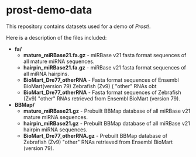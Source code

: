 # prost-demo-data

This repository contains datasets used for a demo of *Prost!*.  

Here is a description of the files included:

- **fa/**
    - **mature_miRBase21.fa.gz** - miRBase v21 fasta format sequences of all mature miRNA sequences.
    - **hairpin_miRBase21.fa.gz** - miRBase v21 fasta format sequences of all miRNA hairpins.
    - **BioMart_Dre77_otherRNA** - Fasta format sequences of Ensembl BioMart(version 79) Zebrafish (Zv9) ( "other" RNAs obt
    - **BioMart_Dre77_otherRNA** - Fasta format sequences of Zebrafish (Zv9) "other" RNAs retrieved from Ensembl BioMart (version 79).
- **BBMap/**
    - **mature_miRBase21.gz** - Prebuilt BBMap database of all miRBase v21 mature miRNA sequences.
    - **hairpin_miRBase21.gz** - Prebuilt BBMap database of all miRBase v21 hairpin miRNA sequences.
    - **BioMart_Dre77\_otherRNA.gz** - Prebuilt BBMap database of Zebrafish (Zv9) "other" RNAs retrieved from Ensembl BioMart (version 79).
